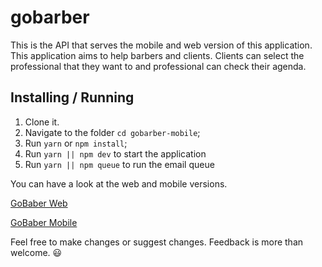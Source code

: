 # gobarber

This is the API that serves the mobile and web version of this application. This application aims to help barbers and clients.
Clients can select the professional that they want to and professional can check their agenda.

## Installing / Running

1. Clone it.
2. Navigate to the folder `cd gobarber-mobile`;
3. Run `yarn` or `npm install`;
4. Run `yarn || npm dev` to start the application
5. Run `yarn || npm queue` to run the email queue

You can have a look at the web and mobile versions.

 <a href="https://mystifying-poitras-5dec50.netlify.com/">
    GoBaber Web
 </a>

<p></p>  
 
 <a href="https://github.com/diazevedo/gobarber-mobile/blob/master/README.md">
    GoBaber Mobile
  </a>
  
<p></p>  

Feel free to make changes or suggest changes. Feedback is more than welcome. :smiley:
